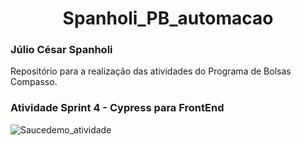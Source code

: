 <h1 align="center"> Spanholi_PB_automacao </h1>
<h3> Júlio César Spanholi </h3>
Repositório para a realização das atividades do Programa de Bolsas Compasso.

<h3> Atividade Sprint 4 - Cypress para FrontEnd </h3>

![Saucedemo_atividade](https://user-images.githubusercontent.com/73197719/139330294-37254692-dd03-4e07-ba74-d3d97349bb42.PNG)
